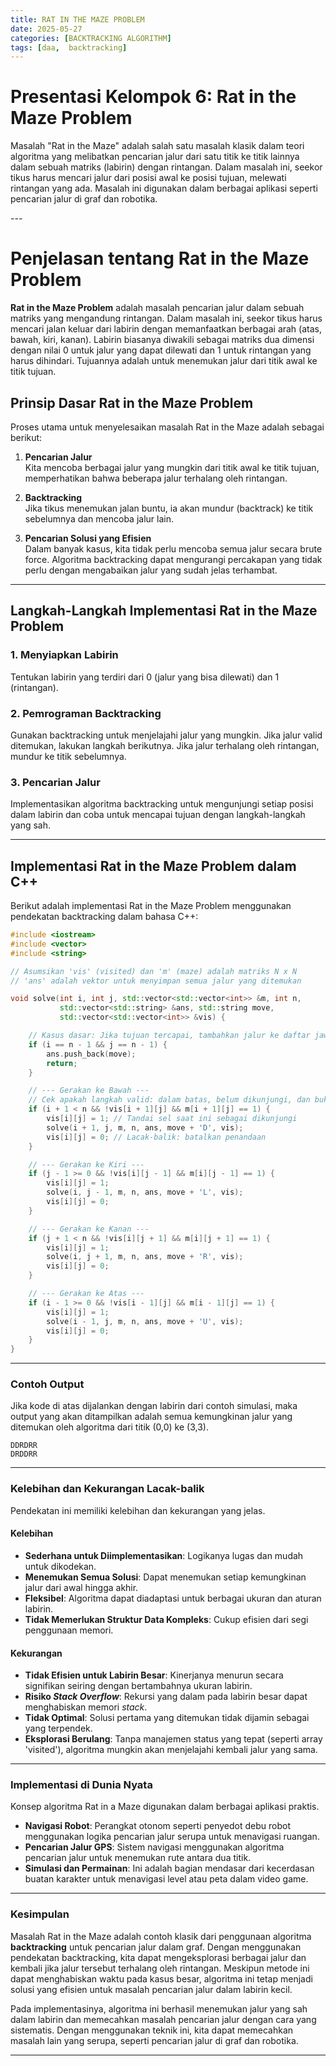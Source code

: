 ```yaml
---
title: RAT IN THE MAZE PROBLEM
date: 2025-05-27
categories: [BACKTRACKING ALGORITHM]
tags: [daa,  backtracking]
---
```


# Presentasi Kelompok 6: Rat in the Maze Problem

Masalah "Rat in the Maze" adalah salah satu masalah klasik dalam teori algoritma yang melibatkan pencarian jalur dari satu titik ke titik lainnya dalam sebuah matriks (labirin) dengan rintangan. Dalam masalah ini, seekor tikus harus mencari jalur dari posisi awal ke posisi tujuan, melewati rintangan yang ada. Masalah ini digunakan dalam berbagai aplikasi seperti pencarian jalur di graf dan robotika.

<!-- ![Rat in the Maze](assets/pertemuan/klp6/Screenshot 2025-06-09 221153.jpg){: width="500"} -->
_---_

# Penjelasan tentang Rat in the Maze Problem

**Rat in the Maze Problem** adalah masalah pencarian jalur dalam sebuah matriks yang mengandung rintangan. Dalam masalah ini, seekor tikus harus mencari jalan keluar dari labirin dengan memanfaatkan berbagai arah (atas, bawah, kiri, kanan). Labirin biasanya diwakili sebagai matriks dua dimensi dengan nilai 0 untuk jalur yang dapat dilewati dan 1 untuk rintangan yang harus dihindari. Tujuannya adalah untuk menemukan jalur dari titik awal ke titik tujuan.

## Prinsip Dasar Rat in the Maze Problem

Proses utama untuk menyelesaikan masalah Rat in the Maze adalah sebagai berikut:

1. **Pencarian Jalur**  
   Kita mencoba berbagai jalur yang mungkin dari titik awal ke titik tujuan, memperhatikan bahwa beberapa jalur terhalang oleh rintangan.

2. **Backtracking**  
   Jika tikus menemukan jalan buntu, ia akan mundur (backtrack) ke titik sebelumnya dan mencoba jalur lain.

3. **Pencarian Solusi yang Efisien**  
   Dalam banyak kasus, kita tidak perlu mencoba semua jalur secara brute force. Algoritma backtracking dapat mengurangi percakapan yang tidak perlu dengan mengabaikan jalur yang sudah jelas terhambat.

---

## Langkah-Langkah Implementasi Rat in the Maze Problem

### 1. Menyiapkan Labirin
Tentukan labirin yang terdiri dari 0 (jalur yang bisa dilewati) dan 1 (rintangan).

### 2. Pemrograman Backtracking
Gunakan backtracking untuk menjelajahi jalur yang mungkin. Jika jalur valid ditemukan, lakukan langkah berikutnya. Jika jalur terhalang oleh rintangan, mundur ke titik sebelumnya.

### 3. Pencarian Jalur
Implementasikan algoritma backtracking untuk mengunjungi setiap posisi dalam labirin dan coba untuk mencapai tujuan dengan langkah-langkah yang sah.

---

## Implementasi Rat in the Maze Problem dalam C++

Berikut adalah implementasi Rat in the Maze Problem menggunakan pendekatan backtracking dalam bahasa C++:

```cpp
#include <iostream>
#include <vector>
#include <string>

// Asumsikan 'vis' (visited) dan 'm' (maze) adalah matriks N x N
// 'ans' adalah vektor untuk menyimpan semua jalur yang ditemukan

void solve(int i, int j, std::vector<std::vector<int>> &m, int n, 
           std::vector<std::string> &ans, std::string move, 
           std::vector<std::vector<int>> &vis) {

    // Kasus dasar: Jika tujuan tercapai, tambahkan jalur ke daftar jawaban dan kembali
    if (i == n - 1 && j == n - 1) {
        ans.push_back(move);
        return;
    }

    // --- Gerakan ke Bawah ---
    // Cek apakah langkah valid: dalam batas, belum dikunjungi, dan bukan tembok (m[i+1][j] == 1)
    if (i + 1 < n && !vis[i + 1][j] && m[i + 1][j] == 1) {
        vis[i][j] = 1; // Tandai sel saat ini sebagai dikunjungi
        solve(i + 1, j, m, n, ans, move + 'D', vis);
        vis[i][j] = 0; // Lacak-balik: batalkan penandaan
    }

    // --- Gerakan ke Kiri ---
    if (j - 1 >= 0 && !vis[i][j - 1] && m[i][j - 1] == 1) {
        vis[i][j] = 1;
        solve(i, j - 1, m, n, ans, move + 'L', vis);
        vis[i][j] = 0;
    }

    // --- Gerakan ke Kanan ---
    if (j + 1 < n && !vis[i][j + 1] && m[i][j + 1] == 1) {
        vis[i][j] = 1;
        solve(i, j + 1, m, n, ans, move + 'R', vis);
        vis[i][j] = 0;
    }

    // --- Gerakan ke Atas ---
    if (i - 1 >= 0 && !vis[i - 1][j] && m[i - 1][j] == 1) {
        vis[i][j] = 1;
        solve(i - 1, j, m, n, ans, move + 'U', vis);
        vis[i][j] = 0;
    }
}
```

***

### Contoh Output

Jika kode di atas dijalankan dengan labirin dari contoh simulasi, maka output yang akan ditampilkan adalah semua kemungkinan jalur yang ditemukan oleh algoritma dari titik (0,0) ke (3,3).

```
DDRDRR
DRDDRR
```

***

### Kelebihan dan Kekurangan Lacak-balik

Pendekatan ini memiliki kelebihan dan kekurangan yang jelas.

#### **Kelebihan** 
* **Sederhana untuk Diimplementasikan**: Logikanya lugas dan mudah untuk dikodekan.
* **Menemukan Semua Solusi**: Dapat menemukan setiap kemungkinan jalur dari awal hingga akhir.
* **Fleksibel**: Algoritma dapat diadaptasi untuk berbagai ukuran dan aturan labirin.
* **Tidak Memerlukan Struktur Data Kompleks**: Cukup efisien dari segi penggunaan memori.

#### **Kekurangan** 
* **Tidak Efisien untuk Labirin Besar**: Kinerjanya menurun secara signifikan seiring dengan bertambahnya ukuran labirin.
* **Risiko *Stack Overflow***: Rekursi yang dalam pada labirin besar dapat menghabiskan memori *stack*.
* **Tidak Optimal**: Solusi pertama yang ditemukan tidak dijamin sebagai yang terpendek.
* **Eksplorasi Berulang**: Tanpa manajemen status yang tepat (seperti array 'visited'), algoritma mungkin akan menjelajahi kembali jalur yang sama.

***

### Implementasi di Dunia Nyata

Konsep algoritma Rat in a Maze digunakan dalam berbagai aplikasi praktis.

* **Navigasi Robot**: Perangkat otonom seperti penyedot debu robot menggunakan logika pencarian jalur serupa untuk menavigasi ruangan.
* **Pencarian Jalur GPS**: Sistem navigasi menggunakan algoritma pencarian jalur untuk menemukan rute antara dua titik.
* **Simulasi dan Permainan**: Ini adalah bagian mendasar dari kecerdasan buatan karakter untuk menavigasi level atau peta dalam video game.

***

### Kesimpulan

Masalah Rat in the Maze adalah contoh klasik dari penggunaan algoritma **backtracking** untuk pencarian jalur dalam graf. Dengan menggunakan pendekatan backtracking, kita dapat mengeksplorasi berbagai jalur dan kembali jika jalur tersebut terhalang oleh rintangan. Meskipun metode ini dapat menghabiskan waktu pada kasus besar, algoritma ini tetap menjadi solusi yang efisien untuk masalah pencarian jalur dalam labirin kecil.

Pada implementasinya, algoritma ini berhasil menemukan jalur yang sah dalam labirin dan memecahkan masalah pencarian jalur dengan cara yang sistematis. Dengan menggunakan teknik ini, kita dapat memecahkan masalah lain yang serupa, seperti pencarian jalur di graf dan robotika.

---